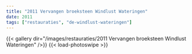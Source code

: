 ```yaml
---
title: "2011 Vervangen broeksteen Windlust Wateringen"
date: 2011
tags: ["restauraties", "de-windlust-wateringen"]
---
```


{{< gallery dir="/images/restauraties/2011 Vervangen broeksteen Windlust Wateringen" />}}
{{< load-photoswipe >}}